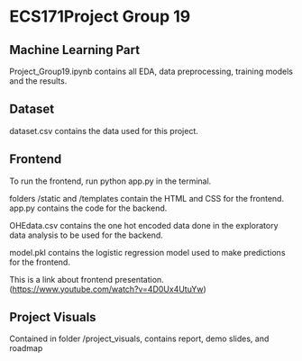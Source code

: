 # ECS171Project Group 19

## Machine Learning Part
Project_Group19.ipynb contains all EDA, data preprocessing, training models and the results.

## Dataset
dataset.csv contains the data used for this project. 

## Frontend

To run the frontend, run python app.py in the terminal. 

folders /static and /templates contain the HTML and CSS for the frontend. 
app.py contains the code for the backend. 

OHEdata.csv contains the one hot encoded data done in the exploratory data analysis to be used for the backend. 

model.pkl contains the logistic regression model used to make predictions for the frontend. 

This is a link about frontend presentation.
(https://www.youtube.com/watch?v=4D0Ux4UtuYw)

## Project Visuals

Contained in folder /project_visuals, contains report, demo slides, and roadmap

